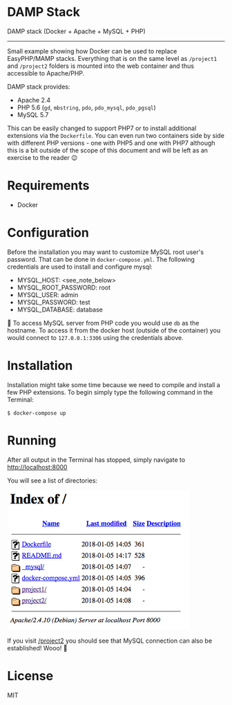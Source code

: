 # DAMP Stack

DAMP stack (Docker + Apache + MySQL + PHP)

---

Small example showing how Docker can be used to replace EasyPHP/MAMP stacks. Everything that is on the same level as `/project1` and `/project2` folders is mounted into the web container and thus accessible to Apache/PHP.

DAMP stack provides:

 - Apache 2.4
 - PHP 5.6 (`gd`, `mbstring`, `pdo`, `pdo_mysql`, `pdo_pgsql`)
 - MySQL 5.7

This can be easily changed to support PHP7 or to install additional extensions via the `Dockerfile`. You can even run two containers side by side with different PHP versions - one with PHP5 and one with PHP7 although this is a bit outside of the scope of this document and will be left as an exercise to the reader :wink:

# Requirements

- Docker

# Configuration

Before the installation you may want to customize MySQL root user's password. That can be done in `docker-compose.yml`. The following credentials are used to install and configure mysql:

 - MYSQL_HOST: <see_note_below>
 - MYSQL_ROOT_PASSWORD: root
 - MYSQL_USER: admin
 - MYSQL_PASSWORD: test
 - MYSQL_DATABASE: database
 
:rotating_light: To access MySQL server from PHP code you would use `db` as the hostname. To access it from the docker host (outside of the container) you would connect to `127.0.0.1:3306` using the credentials above.

# Installation

Installation might take some time because we need to compile and install a few PHP extensions. To begin simply type the following command in the Terminal:

```
$ docker-compose up
```

# Running

After all output in the Terminal has stopped, simply navigate to [http://localhost:8000](http://localhost:8000)

You will see a list of directories:

![Screenshot](/screenshot.png?raw=true "Screenshot")

If you visit [/project2](http://localhost:8000/project2) you should see that MySQL connection can also be established! Wooo! :tada:

# License

MIT
